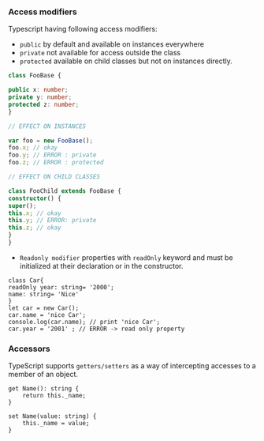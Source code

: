 ### Access modifiers
Typescript having following access modifiers:
* ```public``` by default and available on instances everywhere
* ```private``` not available for access outside the class
* ```protected``` available on child classes but not on instances directly.

```typescript
class FooBase {

public x: number;
private y: number;
protected z: number;
}

// EFFECT ON INSTANCES

var foo = new FooBase();
foo.x; // okay
foo.y; // ERROR : private
foo.z; // ERROR : protected

// EFFECT ON CHILD CLASSES

class FooChild extends FooBase {
constructor() {
super();
this.x; // okay
this.y; // ERROR: private
this.z; // okay
}
}
```

* `Readonly modifier`
properties with `readOnly` keyword and must be initialized at their declaration or in the constructor.
```
class Car{
readOnly year: string= '2000';
name: string= 'Nice'
}
let car = new Car();
car.name = 'nice Car';
console.log(car.name); // print 'nice Car';
car.year = '2001' ; // ERROR -> read only property
```
### Accessors
TypeScript supports `getters/setters` as a way of intercepting accesses to a member of an object.

```
get Name(): string {
    return this._name;
}

set Name(value: string) {
    this._name = value;
}
```